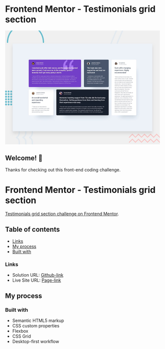 # Frontend Mentor - Testimonials grid section

![Design preview for the Testimonials grid section coding challenge](./design/desktop-preview.jpg)

## Welcome! 👋

Thanks for checking out this front-end coding challenge.

# Frontend Mentor - Testimonials grid section

[Testimonials grid section challenge on Frontend Mentor](https://www.frontendmentor.io/challenges/order-summary-component-QlPmajDUj).

## Table of contents

- [Links](#links)
- [My process](#my-process)
- [Built with](#built-with)

### Links

- Solution URL: [Github-link](https://github.com/Mikiyas6/testimonials-grid-section-main)
- Live Site URL: [Page-link](https://github.com/Mikiyas6/testimonials-grid-section-main/deployments/github-pages)

## My process

### Built with

- Semantic HTML5 markup
- CSS custom properties
- Flexbox
- CSS Grid
- Desktop-first workflow
